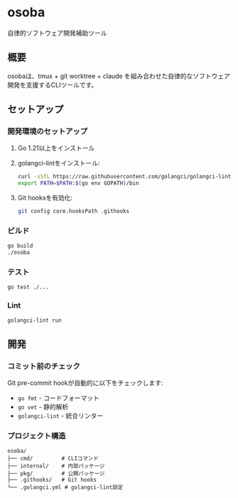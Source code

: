# osoba

自律的ソフトウェア開発補助ツール

## 概要

osobaは、tmux + git worktree + claude を組み合わせた自律的なソフトウェア開発を支援するCLIツールです。

## セットアップ

### 開発環境のセットアップ

1. Go 1.21以上をインストール
2. golangci-lintをインストール:
   ```bash
   curl -sSfL https://raw.githubusercontent.com/golangci/golangci-lint/master/install.sh | sh -s -- -b $(go env GOPATH)/bin v1.61.0
   export PATH=$PATH:$(go env GOPATH)/bin
   ```

3. Git hooksを有効化:
   ```bash
   git config core.hooksPath .githooks
   ```

### ビルド

```bash
go build
./osoba
```

### テスト

```bash
go test ./...
```

### Lint

```bash
golangci-lint run
```

## 開発

### コミット前のチェック

Git pre-commit hookが自動的に以下をチェックします:
- `go fmt` - コードフォーマット
- `go vet` - 静的解析
- `golangci-lint` - 統合リンター

### プロジェクト構造

```
osoba/
├── cmd/         # CLIコマンド
├── internal/    # 内部パッケージ
├── pkg/         # 公開パッケージ
├── .githooks/   # Git hooks
└── .golangci.yml # golangci-lint設定
```